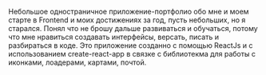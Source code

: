 Небольшое одностраничное приложение-портфолио обо мне и моем старте в Frontend и моих достижениях за год, пусть небольших, но я старался. Понял что не брошу дальше развиваться и обучаться, потому что мне нравиться создавать интерфейсы, версать, писать и разбираться в коде. Это приложение созданно с помощью ReactJs и с использованием create-react-app в связке с библиотекма для работы
с иконками, лоадерами, картами, почтой. 